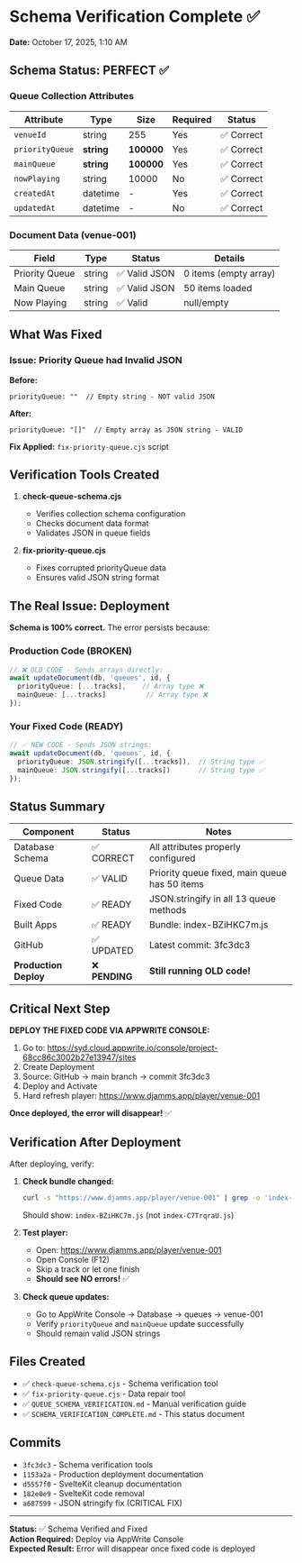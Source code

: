 # Schema Verification Complete ✅

**Date:** October 17, 2025, 1:10 AM

## Schema Status: PERFECT ✅

### Queue Collection Attributes

| Attribute | Type | Size | Required | Status |
|-----------|------|------|----------|--------|
| `venueId` | string | 255 | Yes | ✅ Correct |
| `priorityQueue` | **string** | **100000** | Yes | ✅ Correct |
| `mainQueue` | **string** | **100000** | Yes | ✅ Correct |
| `nowPlaying` | string | 10000 | No | ✅ Correct |
| `createdAt` | datetime | - | Yes | ✅ Correct |
| `updatedAt` | datetime | - | No | ✅ Correct |

### Document Data (venue-001)

| Field | Type | Status | Details |
|-------|------|--------|---------|
| Priority Queue | string | ✅ Valid JSON | 0 items (empty array) |
| Main Queue | string | ✅ Valid JSON | 50 items loaded |
| Now Playing | string | ✅ Valid | null/empty |

## What Was Fixed

### Issue: Priority Queue had Invalid JSON

**Before:**
```
priorityQueue: ""  // Empty string - NOT valid JSON
```

**After:**
```
priorityQueue: "[]"  // Empty array as JSON string - VALID
```

**Fix Applied:** `fix-priority-queue.cjs` script

## Verification Tools Created

1. **check-queue-schema.cjs**
   - Verifies collection schema configuration
   - Checks document data format
   - Validates JSON in queue fields

2. **fix-priority-queue.cjs**
   - Fixes corrupted priorityQueue data
   - Ensures valid JSON string format

## The Real Issue: Deployment

**Schema is 100% correct.** The error persists because:

### Production Code (BROKEN)
```typescript
// ❌ OLD CODE - Sends arrays directly:
await updateDocument(db, 'queues', id, {
  priorityQueue: [...tracks],    // Array type ❌
  mainQueue: [...tracks]          // Array type ❌
});
```

### Your Fixed Code (READY)
```typescript
// ✅ NEW CODE - Sends JSON strings:
await updateDocument(db, 'queues', id, {
  priorityQueue: JSON.stringify([...tracks]),  // String type ✅
  mainQueue: JSON.stringify([...tracks])       // String type ✅
});
```

## Status Summary

| Component | Status | Notes |
|-----------|--------|-------|
| Database Schema | ✅ CORRECT | All attributes properly configured |
| Queue Data | ✅ VALID | Priority queue fixed, main queue has 50 items |
| Fixed Code | ✅ READY | JSON.stringify in all 13 queue methods |
| Built Apps | ✅ READY | Bundle: index-BZiHKC7m.js |
| GitHub | ✅ UPDATED | Latest commit: 3fc3dc3 |
| **Production Deploy** | ❌ **PENDING** | **Still running OLD code!** |

## Critical Next Step

**DEPLOY THE FIXED CODE VIA APPWRITE CONSOLE:**

1. Go to: https://syd.cloud.appwrite.io/console/project-68cc86c3002b27e13947/sites
2. Create Deployment
3. Source: GitHub → main branch → commit 3fc3dc3
4. Deploy and Activate
5. Hard refresh player: https://www.djamms.app/player/venue-001

**Once deployed, the error will disappear!** ✅

## Verification After Deployment

After deploying, verify:

1. **Check bundle changed:**
   ```bash
   curl -s "https://www.djamms.app/player/venue-001" | grep -o 'index-[a-zA-Z0-9_-]*\.js'
   ```
   Should show: `index-BZiHKC7m.js` (not `index-C7TrqraU.js`)

2. **Test player:**
   - Open: https://www.djamms.app/player/venue-001
   - Open Console (F12)
   - Skip a track or let one finish
   - **Should see NO errors!** ✅

3. **Check queue updates:**
   - Go to AppWrite Console → Database → queues → venue-001
   - Verify `priorityQueue` and `mainQueue` update successfully
   - Should remain valid JSON strings

## Files Created

- ✅ `check-queue-schema.cjs` - Schema verification tool
- ✅ `fix-priority-queue.cjs` - Data repair tool  
- ✅ `QUEUE_SCHEMA_VERIFICATION.md` - Manual verification guide
- ✅ `SCHEMA_VERIFICATION_COMPLETE.md` - This status document

## Commits

- `3fc3dc3` - Schema verification tools
- `1153a2a` - Production deployment documentation
- `d5557f0` - SvelteKit cleanup documentation
- `182e0e9` - SvelteKit code removal
- `a687599` - JSON stringify fix (CRITICAL FIX)

---

**Status:** ✅ Schema Verified and Fixed  
**Action Required:** Deploy via AppWrite Console  
**Expected Result:** Error will disappear once fixed code is deployed
